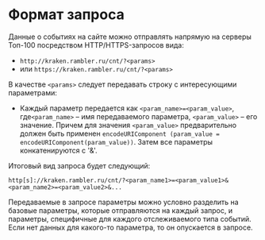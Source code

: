 # Формат запроса

Данные о событиях на сайте можно отправлять напрямую на серверы Топ-100 посредством HTTP/HTTPS-запросов вида:

* `http://kraken.rambler.ru/cnt/?<params>`
* или `https://kraken.rambler.ru/cnt/?<params>`

В качестве `<params>` следует передавать строку с интересующими параметрами:

* Каждый параметр передается как `<param_name>=<param_value>`, где`<param_name>` – имя передаваемого параметра, `<param_value>` – его значение. Причем для значения `<param_value>` предварительно должен быть применен `encodeURIComponent (param_value = encodeURIComponent(param_value))`. Затем все параметры конкатенируются с '&'.

Итоговый вид запроса будет следующий:

`http[s]://kraken.rambler.ru/cnt/?<param_name1>=<param_value1>&<param_name2>=<param_value2>&...`

Передаваемые в запросе параметры можно условно разделить на базовые параметры, которые отправляются на каждый запрос, и параметры, специфичные для каждого отслеживаемого типа событий. Если нет данных для какого-то параметра, то он опускается в запросе.

